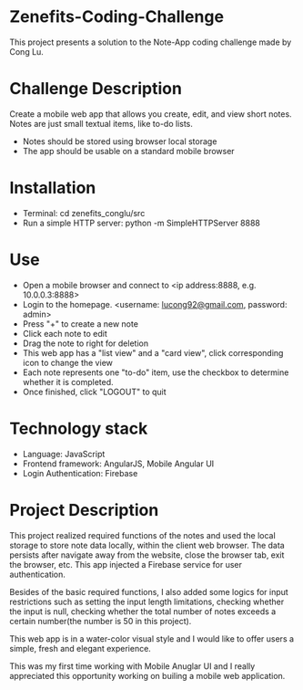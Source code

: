 Zenefits-Coding-Challenge
=====================

This project presents a solution to the Note-App coding challenge made by Cong Lu. 

# Challenge Description

Create a mobile web app that allows you create, edit, and view short notes. Notes are just small textual items, like to-do lists.
- Notes should be stored using browser local storage
- The app should be usable on a standard mobile browser

# Installation

- Terminal: cd zenefits_conglu/src
- Run a simple HTTP server: python -m SimpleHTTPServer 8888

# Use

- Open a mobile browser and connect to <ip address:8888, e.g. 10.0.0.3:8888>
- Login to the homepage. <username: lucong92@gmail.com, password: admin>
- Press "+" to create a new note
- Click each note to edit
- Drag the note to right for deletion
- This web app has a "list view" and a "card view", click corresponding icon to change the view
- Each note represents one "to-do" item, use the checkbox to determine whether it is completed.
- Once finished, click "LOGOUT" to quit

# Technology stack

- Language: JavaScript
- Frontend framework: AngularJS, Mobile Angular UI
- Login Authentication: Firebase

# Project Description

This project realized required functions of the notes and used the local storage to store note data locally, within the client web browser. The data persists after navigate away from the website, close the browser tab, exit the browser, etc. This app injected a Firebase service for user authentication.

Besides of the basic required functions, I also added some logics for input restrictions such as setting the input length limitations, checking whether the input is null, checking whether the total number of notes exceeds a certain number(the number is 50 in this project).

This web app is in a water-color visual style and I would like to offer users a simple, fresh and elegant experience.

This was my first time working with Mobile Anuglar UI and I really appreciated this opportunity working on builing a mobile web application.
